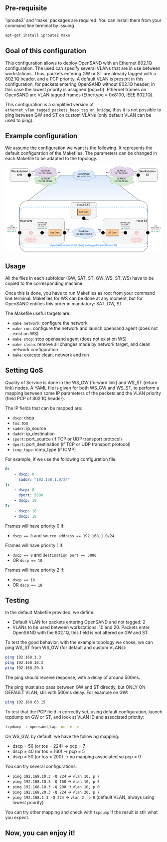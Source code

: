 ## Pre-requisite

'iproute2' and 'make' packages are required. You can install them from your command line terminal by issuing
```bash
apt-get install iproute2 make
```

## Goal of this configuration

This configuration allows to deploy OpenSAND with an Ethernet 802.1Q configuration. The used can specify several VLANs that are in use between workstations. Thus, packets entering GW or ST are already tagged with a 802.1Q header, and a PCP priority. A default VLAN is present in this configuration, for packets entering OpenSAND without 802.1Q header; in this case the lowest priority is assigned (pcp=0). Ethernet frames on OpenSAND are VLAN tagged frames (Ethertype = 0x8100, IEEE 802.1Q).

This configuration is a simplified version of ```ethernet_vlan_tagged_packets_keep_tag_on_bridge```, thus it is not possible to ping between GW and ST on custom VLANs (only default VLAN can be used to ping).

## Example configuration

We assume the configuration we want is the following. It represents the default configuration of the Makefiles. The parameters can be changed in each Makefile to be adapted to the topology.

![Topology](/opensand-network/opensand_cli/ethernet_vlan_tagged_packets_untag_on_bridge/ethernet_with_vlan_tagged_packets_untag_on_bridge.png)

## Usage

All the files in each subfolder (GW, SAT, ST, GW_WS, ST_WS) have to be copied to the corresponding machine.

Once this is done, you have to run Makefiles as root from your command line terminal. Makefiles for WS can be done at any moment, but for OpenSAND entities this order in mandatory: SAT, GW, ST.

The Makefile useful targets are:

- ```make network```: configure the network
- ```make run```: configure the network and launch opensand agent (does not exist on WS)
- ```make stop```: stop opensand agent (does not exist on WS)
- ```make clean```: remove all changes made by network target, and clean network configuration
- ```make```: execute clean, network and run

## Setting QoS

Quality of Service is done in the WS_GW (forward link) and WS_ST (return link) nodes. A YAML file is given for both WS_GW and WS_ST, to perform a mapping between some IP parameters of the packets and the VLAN priority (field PCP of 802.1Q header).

The IP fields that can be mapped are:

- ```dscp```: dscp
- ```tos```: tos
- ```saddr```: ip_source
- ```daddr```: ip_destination
- ```sport```: port_source (if TCP or UDP transport protocol)
- ```dport```: port_destination (if TCP or UDP transport protocol)
- ```icmp_type```: icmp_type (if ICMP)

For example, if we use the following configuration file:

```yaml
0:
    - dscp: 0
      saddr: "192.168.1.0/24"
1:
    - dscp: 8
      dport: 5000
    - dscp: 10
2:
    - dscp: 16
    - dscp: 18
```

Frames will have priority 0 if:

- ```dscp == 0``` and ```source address == 192.168.1.0/24```

Frames will have priority 1 if:

- ```dscp == 8``` and ```destination port == 5000```
- OR ```dscp == 10```

Frames will have priority 2 if:

- ```dscp == 16```
- OR ```dscp == 18```

## Testing

In the default Makefile provided, we define:

- Default VLAN for packets entering OpenSAND and not tagged: 2
- VLANs to be used between workstations: 10 and 20. Packets enter OpenSAND with the 802.1Q, this field is not altered on GW and ST.

To test the good behavior, with the example topology we chose, we can ping WS_ST from WS_GW (for default and custom VLANs):

```bash
ping 192.168.1.3
ping 192.168.10.3
ping 192.168.20.3
```

The ping should receive response, with a delay of around 500ms.

The ping must also pass between GW and ST directly, but  ONLY ON DEFAULT VLAN, still with 500ms delay. For example on GW:

```bash
ping 192.168.63.15
```

To test that the PCP field in correctly set, using default configuration, launch tcpdump on GW or ST, and look at VLAN ID and associated priotity:

```bash
tcpdump -i opensand_tap -nn -e -v
```

On WS_GW, by default, we have the following mapping:

- dscp = 56 (or tos = 224) -> pcp = 7
- dscp = 40 (or tos = 160) -> pcp = 5
- dscp = 50 (or tos = 200) -> no mapping associated so pcp = 0

You can try several configurations:

- ```ping 192.168.10.3 -Q 224``` -> ```vlan 10, p 7```
- ```ping 192.168.10.3 -Q 160``` -> ```vlan 10, p 5```
- ```ping 192.168.10.3 -Q 200``` -> ```vlan 10, p 0```
- ```ping 192.168.20.3 -Q 224``` -> ```vlan 20, p 7```
- ```ping 192.168.1.3 -Q 224``` -> ```vlan 2, p 0``` (default VLAN, always using lowest priority)

You can try other mapping and check with ```tcpdump``` if the result is still what you expect.

## Now, you can enjoy it!